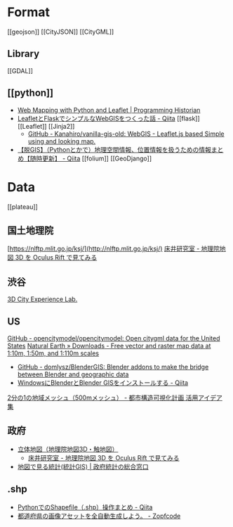 
# Format
[[geojson]]
[[CityJSON]]
[[CityGML]]

## Library
[[GDAL]]

## [[python]]
- [Web Mapping with Python and Leaflet | Programming Historian](https://programminghistorian.org/en/lessons/mapping-with-python-leaflet)
- [LeafletとFlaskでシンプルなWebGISをつくった話 - Qiita](https://qiita.com/Kanahiro/items/1e6647e7317626c2436e)
	[[flask]] [[Leaflet]] [[Jinja2]]
	- [GitHub - Kanahiro/vanilla-gis-old: WebGIS - Leaflet.js based Simple using and looking map.](https://github.com/Kanahiro/vanilla-gis-old)
- [【脱GIS】（Pythonとかで）地理空間情報、位置情報を扱うための情報まとめ【随時更新】 - Qiita](https://qiita.com/aimof/items/b4e4551d27abaf5bb258)
[[folium]]
[[GeoDjango]]

# Data
[[plateau]]

## 国土地理院
[https://nlftp.mlit.go.jp/ksj/](http://nlftp.mlit.go.jp/ksj/)
[床井研究室 - 地理院地図 3D を Oculus Rift で見てみる](https://marina.sys.wakayama-u.ac.jp/~tokoi/?date=20140907)

## 渋谷
[3D City Experience Lab.](https://3dcel.com/)

## US
[GitHub - opencitymodel/opencitymodel: Open citygml data for the United States](https://github.com/opencitymodel/opencitymodel)
[Natural Earth » Downloads - Free vector and raster map data at 1:10m, 1:50m, and 1:110m scales](http://www.naturalearthdata.com/downloads/)

- [GitHub - domlysz/BlenderGIS: Blender addons to make the bridge between Blender and geographic data](https://github.com/domlysz/BlenderGIS)
- [WindowsにBlenderとBlender GISをインストールする - Qiita](https://qiita.com/warenashi/items/61fce7baf2af13d09420)

[2分の1の地域メッシュ（500mメッシュ） - 都市構造可視化計画 活用アイデア集](https://minna.mieruka.city/halfarea-mesh/)

## 政府
- [立体地図（地理院地図3D・触地図）](http://cyberjapandata.gsi.go.jp/3d/index.html)
	- [床井研究室 - 地理院地図 3D を Oculus Rift で見てみる](http://marina.sys.wakayama-u.ac.jp/~tokoi/?date=20140907)
- [地図で見る統計(統計GIS) | 政府統計の総合窓口](https://www.e-stat.go.jp/gis)

## .shp
- [PythonでのShapefile（.shp）操作まとめ - Qiita](https://qiita.com/c60evaporator/items/78b4148bac6afa4844f9)
- [都道府県の画像アセットを全自動生成しよう。 - Zopfcode](http://www.zopfco.de/entry/2016/12/22/002947)
